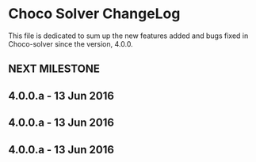 Choco Solver ChangeLog
======================

This file is dedicated to sum up the new features added and bugs fixed in Choco-solver since the version, 4.0.0.

NEXT MILESTONE
-------------------


4.0.0.a - 13 Jun 2016
-------------------


4.0.0.a - 13 Jun 2016
-------------------


4.0.0.a - 13 Jun 2016
-------------------

